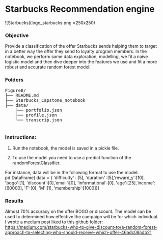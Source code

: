 # Starbucks Recommendation engine

![Starbucks](logo_starbucks.png =250x250)

### Objective
Provide a classification of the offer Starbucks sends helping them to target in a better way the offer they send to loyalty program members.
In the notebook, we perform some data exploration, modelling, we fit a naive logistic model and then dive deeper into the features we use and fit a more robust and accurate random forest model.


### Folders
<pre>
Figure8/
├── README.md  
├── Starbucks_Capstone_notebook  
├── data/  
	├── portfolio.json
	├──	profile.json  
	└── transcrip.json     

</pre>

### Instructions:
1. Run the notebook, the model is saved in a pickle file.

2. To use the model you need to use a predict function of the randomForestClassifier. 

For instance, data will be in the following format to use the model:
pd.DataFrame( data = { 'difficulty' : [5], 'duration' :[5],'reward_y':[10],
                        'bogo':[1], 'discount':[0],'email':[0], 'informational':[0],
                      'age':[25],'income':[60000],
                      'F':[0], 'M':[1], 
                      'membership':[1000]})

### Results

Almost 70% accuracy on the offer BOGO or discount.
The model can be used to determined how effective the campaign will be for which individual.
I wrote a medium post liked to this github folder: https://medium.com/starbucks-who-to-give-discount-to/a-random-forest-approach-to-selecting-who-should-receive-which-offer-46adc09adb21


